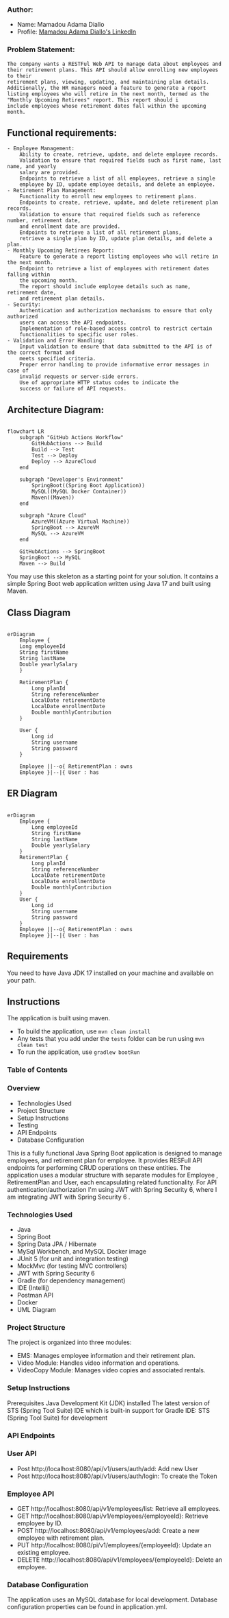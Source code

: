 
### Author: 
- Name:  Mamadou Adama Diallo
- Profile: [Mamadou Adama Diallo's LinkedIn](https://www.linkedin.com/in/amamadoudiallo/ "visit my profile")


### Problem Statement:

    The company wants a RESTFul Web API to manage data about employees and 
    their retirement plans. This API should allow enrolling new employees to their
    retirement plans, viewing, updating, and maintaining plan details. 
    Additionally, the HR managers need a feature to generate a report 
    listing employees who will retire in the next month, termed as the 
    "Monthly Upcoming Retirees" report. This report should i
    include employees whose retirement dates fall within the upcoming month.
## Functional requirements:

    - Employee Management:
        Ability to create, retrieve, update, and delete employee records.
        Validation to ensure that required fields such as first name, last name, and yearly
        salary are provided.
        Endpoints to retrieve a list of all employees, retrieve a single 
        employee by ID, update employee details, and delete an employee.
    - Retirement Plan Management:
        Functionality to enroll new employees to retirement plans.
        Endpoints to create, retrieve, update, and delete retirement plan records.
        Validation to ensure that required fields such as reference number, retirement date, 
        and enrollment date are provided.
        Endpoints to retrieve a list of all retirement plans, 
        retrieve a single plan by ID, update plan details, and delete a plan.
    - Monthly Upcoming Retirees Report:
        Feature to generate a report listing employees who will retire in the next month.
        Endpoint to retrieve a list of employees with retirement dates falling within 
        the upcoming month.
        The report should include employee details such as name, retirement date,
        and retirement plan details.
    - Security:
        Authentication and authorization mechanisms to ensure that only authorized 
        users can access the API endpoints.
        Implementation of role-based access control to restrict certain 
        functionalities to specific user roles.
    - Validation and Error Handling:
        Input validation to ensure that data submitted to the API is of the correct format and
        meets specified criteria.
        Proper error handling to provide informative error messages in case of 
        invalid requests or server-side errors.
        Use of appropriate HTTP status codes to indicate the 
        success or failure of API requests.
## Architecture Diagram:

``` mermaid

flowchart LR
    subgraph "GitHub Actions Workflow"
        GitHubActions --> Build
        Build --> Test
        Test --> Deploy
        Deploy --> AzureCloud
    end

    subgraph "Developer's Environment"
        SpringBoot((Spring Boot Application))
        MySQL((MySQL Docker Container))
        Maven((Maven))
    end

    subgraph "Azure Cloud"
        AzureVM((Azure Virtual Machine))
        SpringBoot --> AzureVM
        MySQL --> AzureVM
    end

    GitHubActions --> SpringBoot
    SpringBoot --> MySQL
    Maven --> Build

```
You may use this skeleton as a starting point for your solution. It contains a simple
Spring Boot web application written using Java 17 and built using Maven.


## Class Diagram
```mermaid

erDiagram
    Employee {
    Long employeeId
    String firstName
    String lastName
    Double yearlySalary
    }

    RetirementPlan {
        Long planId
        String referenceNumber
        LocalDate retirementDate
        LocalDate enrollmentDate
        Double monthlyContribution
    }
    
    User {
        Long id
        String username
        String password
    }
    
    Employee ||--o{ RetirementPlan : owns
    Employee }|--|{ User : has
```

## ER Diagram


```mermaid

erDiagram
    Employee {
        Long employeeId
        String firstName
        String lastName
        Double yearlySalary
    }
    RetirementPlan {
        Long planId
        String referenceNumber
        LocalDate retirementDate
        LocalDate enrollmentDate
        Double monthlyContribution
    }
    User {
        Long id
        String username
        String password
    }
    Employee ||--o{ RetirementPlan : owns
    Employee }|--|{ User : has

```

## Requirements

You need to have Java JDK 17 installed on your machine and available on your path.

## Instructions

The application is built using maven.

- To build the application, use `mvn clean install`
- Any tests that you add under the `tests` folder can be run using `mvn clean test`
- To run the application, use `gradlew bootRun`

### Table of Contents ###
### Overview ###
* Technologies Used
* Project Structure
* Setup Instructions
* Testing
* API Endpoints
* Database Configuration

This is a fully functional Java Spring Boot application is designed to manage employees,
and retirement plan for employee. It provides RESFull API endpoints for performing
CRUD operations on these entities. The application uses a modular structure 
with separate modules for Employee , RetirementPlan and User, 
each encapsulating related functionality. 
For API authentication/authorization I'm using JWT with Spring Security 6, 
where I am integrating JWT with Spring Security 6 .

### Technologies Used ###
* Java
* Spring Boot
* Spring Data JPA / Hibernate
* MySql Workbench, and MySQL Docker image
* JUnit 5 (for unit and integration testing)
* MockMvc (for testing MVC controllers)
* JWT with Spring Security 6
* Gradle (for dependency management)
* IDE  (Intellij)
* Postman API
* Docker
* UML Diagram
### Project Structure ###
The project is organized into three modules:

* EMS: Manages employee information and their retirement plan.
* Video Module: Handles video information and operations.
* VideoCopy Module: Manages video copies and associated rentals.

### Setup Instructions ###
Prerequisites
Java Development Kit (JDK) installed
The latest version of STS (Spring Tool Suite) IDE which is built-in support for Gradle
IDE: STS (Spring Tool Suite) for development

### API Endpoints ###
### User API ###
* Post http://localhost:8080/api/v1/users/auth/add: Add new User 
* Post http://localhost:8080/api/v1/users/auth/login: To create the Token 
### Employee API ###
* GET http://localhost:8080/api/v1/employees/list: Retrieve all employees.
* GET http://localhost:8080/api/v1/employees/{employeeId}: Retrieve employee by ID.
* POST http://localhost:8080/api/v1/employees/add: Create a new employee with retirement plan.
* PUT http://localhost:8080/pi/v1/employees/{employeeId}: Update an existing employee.
* DELETE http://localhost:8080/api/v1/employees/{employeeId}: Delete an employee.

### Database Configuration ###
The application uses an MySQL database for local development. 
Database configuration properties can be found in application.yml.